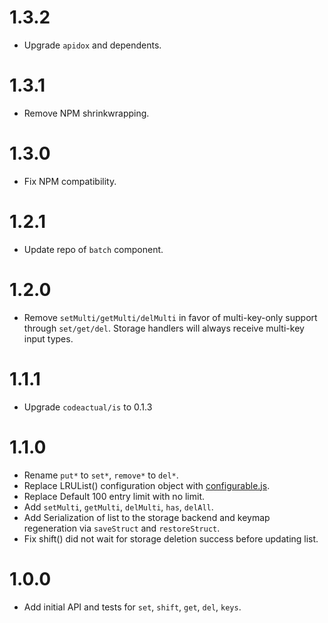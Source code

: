 # 1.3.2

* Upgrade `apidox` and dependents.

# 1.3.1

* Remove NPM shrinkwrapping.

# 1.3.0

* Fix NPM compatibility.

# 1.2.1

* Update repo of `batch` component.

# 1.2.0

* Remove `setMulti/getMulti/delMulti` in favor of multi-key-only support through `set/get/del`. Storage handlers will always receive multi-key input types.

# 1.1.1

* Upgrade `codeactual/is` to 0.1.3

# 1.1.0

* Rename `put*` to `set*`, `remove*` to `del*`.
* Replace LRUList() configuration object with [configurable.js](https://github.com/visionmedia/configurable.js/).
* Replace Default 100 entry limit with no limit.
* Add `setMulti`,  `getMulti`, `delMulti`, `has`, `delAll`.
* Add Serialization of list to the storage backend and keymap regeneration via `saveStruct` and `restoreStruct`.
* Fix shift() did not wait for storage deletion success before updating list.

# 1.0.0

* Add initial API and tests for `set`, `shift`, `get`, `del`, `keys`.
